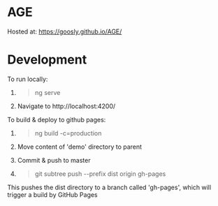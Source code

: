 # AGE

Hosted at: https://goosly.github.io/AGE/

# Development

To run locally:
1) > ng serve

2) Navigate to http://localhost:4200/

To build & deploy to github pages:
1) > ng build -c=production

2) Move content of 'demo' directory to parent

3) Commit & push to master

4) > git subtree push --prefix dist origin gh-pages

This pushes the dist directory to a branch called 'gh-pages', which will trigger a build by GitHub Pages
